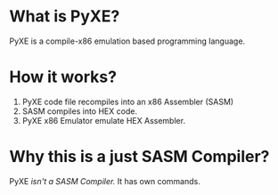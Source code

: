 # What is PyXE?
PyXE is a compile-x86 emulation based programming language.

# How it works?
 1. PyXE code file recompiles into an x86 Assembler (SASM)
 2. SASM compiles into HEX code.
 3. PyXE x86 Emulator emulate HEX Assembler.

# Why this is a just SASM Compiler?
PyXE *isn't a SASM Compiler.* It has own commands.
